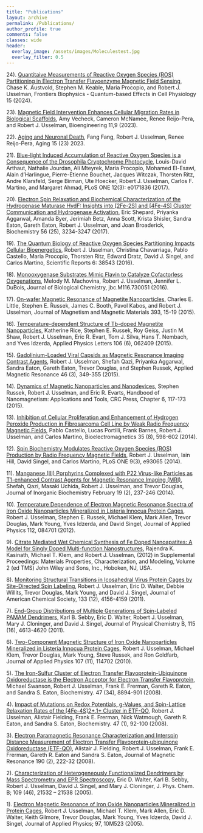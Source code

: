 ```yaml
---
title: "Publications"
layout: archive
permalink: /Publications/
author_profile: true
comments: false
classes: wide
header:
  overlay_image: /assets/images/Moleculestest.jpg
  overlay_filter: 0.5      
---
```


24). [Quantitaive Measurements of Reactive Oxygen Species (ROS) Partitioning in Electron Transfer Flavoenzyme Magnetic Field Sensing](https://www.frontiersin.org/articles/10.3389/fphys.2024.1348395/abstract), Chase K. Austvold, Stephen M. Keable, Maria Procopio, and Robert J. Usselman, Frontiers Biophysics - Quantum-based Effects in Cell Physiology 15 (2024).

23). [Magnetic Field Intervention Enhances Cellular Migration Rates in Biological Scaffolds](https://www.mdpi.com/2306-5354/11/1/9), Amy Vecheck, Cameron McNamee, Renee Reijo-Pera, and Robert J. Usselman, Bioengineering 11,9 (2023).

22). [Aging and Neuronal Death](https://www.aging-us.com/article/205433/pdf),
Fang Fang, Robert J. Usselman, Renee Reijo-Pera, Aging 15 (23) 2023.

21). [Blue-light Induced Accumulation of Reactive Oxygen Species is a Consequence of the Drosophila Cryptochrome Photocycle](https://journals.plos.org/plosone/article?id=10.1371/journal.pone.0171836), Louis-David Arthaut, Nathalie Jourdan, Ali Mteyrek, Maria Procopio, Mohamed El-Esawi, Alain d’Harlingue, Pierre-Etienne Bouchet, Jacques Witczak, Thorsten Ritz, Andre Klarsfeld, Serge Birman, Ute Hoecker, Robert J. Usselman, Carlos F. Martino, and Margaret Ahmad, PLoS ONE 12(3): e0171836 (2017).

20). [Electron Spin Relaxation and Biochemical Characterization of the Hydrogenase Maturase HydF: Insights into [2Fe-2S] and [4Fe-4S] Cluster Communication and Hydrogenase Activation](https://pubs.acs.org/doi/10.1021/acs.biochem.7b00169), Eric Shepard, Priyanka Aggarwal, Amanda Byer, Jerimiah Betz, Anna Scott, Krista Shisler, Sandra Eaton, Gareth Eaton, Robert J. Usselman, and Joan Broaderick, Biochemistry 56 (25), 3234-3247 (2017).

19). [The Quantum Biology of Reactive Oxygen Species Partitioning Impacts Cellular Bioenergetics](https://www.nature.com/articles/srep38543), Robert J. Usselman, Christina Chavarriaga, Pablo Castello, Maria Procopio, Thorsten Ritz, Edward Dratz, David J. Singel, and Carlos Martino, Scientific Reports 6: 38543 (2016).

 18). [Monooxygenase Substrates Mimic Flavin to Catalyze Cofactorless Oxygenations](https://www.sciencedirect.com/science/article/pii/S0021925820334189?via%3Dihub), Melody M. Machovina, Robert J. Usselman, Jennifer L. DuBois, Journal of Biological Chemistry, jbc.M116.730051 (2016).

 17). [On-wafer Magnetic Resonance of Magnetite Nanoparticles](https://www.sciencedirect.com/science/article/pii/S0304885315301499), Charles E. Little, Stephen E. Russek, James C. Booth, Pavol Kabos, and Robert J. Usselman, Journal of Magnetism and Magnetic Materials 393, 15-19 (2015).

 16). [Temperature-dependent Structure of Tb-doped Magnetite Nanoparticles](https://pubs.aip.org/aip/apl/article/106/6/062409/29249/Temperature-dependent-structure-of-Tb-doped), Katherine Rice, Stephen E. Russek, Roy Geiss, Justin M. Shaw, Robert J. Usselman, Eric R. Evart, Tom J. Silva, Hans T. Nembach, and Yves Idzerda, Applied Physics Letters 106 (6), 062409 (2015).

15). [Gadolinium-Loaded Viral Capsids as Magnetic Resonance Imaging Contrast Agents](https://link.springer.com/content/pdf/10.1007/s00723-014-0639-y.pdf), Robert J. Usselman, Shefah Qazi, Priyanka Aggarwal, Sandra Eaton, Gareth Eaton, Trevor Douglas, and Stephen Russek, Applied Magnetic Resonance 46 (3), 349-355 (2015).

14). [Dynamics of Magnetic Nanoparticles and Nanodevices](https://books.google.com/books?id=I8Z5CgAAQBAJ&pg=PA117&lpg=PA117&dq=Dynamics+of+Magnetic+Nanoparticles+and+Nanodevices+usselman&source=bl&ots=MebxfDkZuL&sig=ACfU3U2j7JmaBW6XWLIdcettL4TtNsQlUA&hl=en&sa=X&ved=2ahUKEwjL8aGvyPL8AhX6toQIHRP1BYMQ6AF6BAgtEAM#v=onepage&q=Dynamics%20of%20Magnetic%20Nanoparticles%20and%20Nanodevices%20usselman&f=false), Stephen Russek, Robert J. Usselman, and Eric R. Evarts, Handbood of Nanomagnetism: Applications and Tools, CRC Press, Chapter 6, 117-173 (2015).

13). [Inhibition of Cellular Proliferation and Enhancement of Hydrogen Peroxide Production in Fibrosarcoma Cell Line by Weak Radio Frequency Magnetic Fields](https://onlinelibrary.wiley.com/doi/full/10.1002/bem.21858), Pablo Castello, Lucas Portilli, Frank Barnes, Robert J. Usselman, and Carlos Martino, Bioelectromagnetics 35 (8), 598-602 (2014).

12). [Spin Biochemistry Modulates Reactive Oxygen Species (ROS) Production by Radio Frequency Magnetic Fields](https://journals.plos.org/plosone/article?id=10.1371/journal.pone.0093065), Robert J. Usselman, Iain Hill, David Singel, and Carlos Martino, PLoS ONE 9(3), e93065 (2014).

11). [Manganese (III) Porphyrins Complexed with P22 Virus-like Particles as T1-enhanced Contrast Agents for Magnetic Resonance Imaging (MRI)](https://link.springer.com/article/10.1007/s00775-013-1075-4), Shefah, Qazi, Masaki Uchida, Robert J. Usselman, and Trevor Douglas, Journal of Inorganic Biochemistry February 19 (2), 237-246 (2014). 

10). [Temperature Dependence of Electron Magnetic Resonance Spectra of Iron Oxide Nanoparticles Mineralized in Listeria Innocua Protein Cages](https://pubs.aip.org/aip/jap/article/112/8/084701/375921/Temperature-dependence-of-electron-magnetic), Robert J. Usselman, Stephen E. Russek, Michael Klem, Mark Allen, Trevor Douglas, Mark Young, Yves Idzerda, and David Singel, Journal of Applied Physics 112, 084701 (2012).

9).  [Citrate Mediated Wet Chemical Synthesis of Fe Doped Nanoapatites: A Model for Singly Doped Multi-function Nanostructures](https://onlinelibrary.wiley.com/doi/abs/10.1002/9781118357002.ch2), Rajendra K. Kasinath, Michael T. Klem, and Robert J. Usselman, (2012) in Supplemental Proceedings: Materials Properties, Characterization, and Modeling, Volume 2 (ed TMS) John Wiley and Sons, Inc., Hoboken, NJ, USA.

8).  [Monitoring Structural Transitions in Icosahedral Virus Protein Cages by Site-Directed Spin Labeling](https://pubs.acs.org/doi/10.1021/ja107650c), Robert J. Usselman, Eric D. Walter, Debbie Willits, Trevor Douglas, Mark Young, and David J. Singel, Journal of American Chemical Society, 133 (12), 4156-4159 (2011).

7).  [End-Group Distributions of Multiple Generations of Spin-Labeled PAMAM Dendrimers](https://pubs.acs.org/doi/10.1021/jp112390d), Karl B. Sebby, Eric D. Walter, Robert J. Usselman, Mary J. Cloninger, and David J. Singel, Journal of Physical Chemistry B, 115 (16), 4613-4620 (2011).

6).  [Two-Component Magnetic Structure of Iron Oxide Nanoparticles Mineralized in Listeria Innocua Protein Cages](https://pubs.aip.org/aip/jap/article/107/11/114703/146431/Two-component-magnetic-structure-of-iron-oxide), Robert J. Usselman, Michael Klem, Trevor Douglas, Mark Young, Steve Russek, and Ron Goldfarb, Journal of Applied Physics 107 (11), 114702 (2010).

5).  [The Iron-Sulfur Cluster of Electron Transfer Flavoprotein-Ubiquinone Oxidoreductase is the Electron Acceptor for Electron Transfer Flavoprotein](https://pubs.acs.org/doi/10.1021/bi800507p), Michael Swanson, Robert J. Usselman, Frank E. Frerman, Gareth R. Eaton, and Sandra S. Eaton, Biochemistry. 47 (34), 8894-901 (2008).

4).  [Impact of Mutations on Redox Potentials, g-Values, and Spin-Lattice Relaxation Rates of the [4Fe-4S]2+,1+ Cluster in ETF-QO](https://pubs.acs.org/doi/full/10.1021/bi701859s), Robert J. Usselman, Alistair Fielding, Frank E. Frerman, Nick Watmough, Gareth R. Eaton, and Sandra S. Eaton, Biochemistry. 47 (1), 92-100 (2008).

3).  [Electron Paramagnetic Resonance Characterization and Interspin Distance Measurement of Electron Transfer Flavoprotein‑ubiquinone Oxidoreductase (ETF-QO)](https://www.sciencedirect.com/science/article/pii/S1090780707003424?via%3Dihub), Alistair J. Fielding, Robert J. Usselman, Frank E. Frerman, Gareth R. Eaton and Sandra S. Eaton, Journal of Magnetic Resonance 190 (2), 222-32 (2008).

2).  [Characterization of Heterogeneously Functionalized Dendrimers by Mass Spectrometry and EPR Spectroscopy](https://pubs.acs.org/doi/10.1021/jp0515683), Eric D. Walter, Karl B. Sebby, Robert J. Usselman, David J. Singel, and Mary J. Cloninger, J. Phys. Chem. B; 109 (46), 21532 – 21538 (2005).

1). [Electron Magnetic Resonance of Iron Oxide Nanoparticles Mineralized in Protein Cages](https://pubs.aip.org/aip/jap/article/97/10/10M523/893245/Electron-magnetic-resonance-of-iron-oxide), Robert J. Usselman, Michael T. Klem, Mark Allen, Eric D. Walter, Keith Gilmore, Trevor Douglas, Mark Young, Yves Idzerda, David J. Singel, Journal of Applied Physics; 97, 10M523 (2005).
